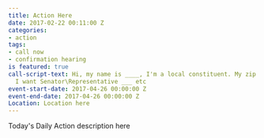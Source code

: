 ```yaml
---
title: Action Here
date: 2017-02-22 00:11:00 Z
categories:
- action
tags:
- call now
- confirmation hearing
is featured: true
call-script-text: Hi, my name is ____, I'm a local constituent. My zip code is ___.
  I want Senator\Representative ___ etc
event-start-date: 2017-04-26 00:00:00 Z
event-end-date: 2017-04-26 00:00:00 Z
Location: Location here
---
```


Today's Daily Action description here